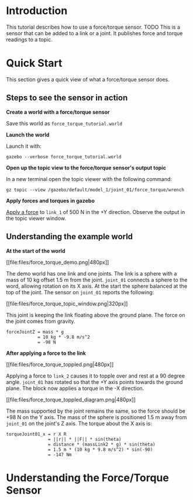 # Introduction
This tutorial describes how to use a force/torque sensor.
TODO This is a sensor that can be added to a link or a joint.
It publishes force and torque readings to a topic.


# Quick Start
This section gives a quick view of what a force/torque sensor does.

## Steps to see the sensor in action

**Create a world with a force/torque sensor**

Save this world as `force_torque_tutorial.world`

<include from='/#include/' src='http://bitbucket.org/osrf/gazebo_tutorials/raw/default/force_torque_sensor/files/force_torque_tutorial.world' />

**Launch the  world**

Launch it with:

```
gazebo --verbose force_torque_tutorial.world
```

**Open up the topic view to the force/torque sensor's output topic**

In a new terminal open the topic viewer with the following command:

```
gz topic --view /gazebo/default/model_1/joint_01/force_torque/wrench
```


**Apply forces and torques in gazebo**

[Apply a force](tutorials?tut=apply_force_torque) to `link_1` of 500 N in the +Y direction.
Observe the output in the topic viewer window.


## Understanding the example world

**At the start of the world**

[[file:files/force_torque_demo.png|480px]]

The demo world has one link and one joints.
The link is a sphere with a mass of 10 kg offset 1.5 m from the joint.
`joint_01` connects a sphere to the word, allowing rotation on its X axis.
At the start the sphere balanced at the top of the joint.
The sensor on `joint_01` reports the following:

[[file:files/force_torque_topic_window.png|320px]]

This joint is keeping the link floating above the ground plane.
The force on the joint comes from gravity.

```
forceJointZ = mass * g
            = 10 kg * -9.8 m/s^2
            = -98 N
```

**After applying a force to the link**

[[file:files/force_torque_toppled.png|480px]]

Applying a force to `link_2` causes it to topple over and rest at a 90 degree angle.
`joint_01` has rotated so that the +Y axis points towards the ground plane.
The block now applies a torque in the -X direction.

[[file:files/force_torque_toppled_diagram.png|480px]]

The mass supported by the joint remains the same, so the force should be +98 N on the Y axis.
The mass of the sphere is positioned 1.5 m away from `joint_01` on the joint's Z axis.
The torque about the X axis is:

```
torqueJoint01_x = r X R
                = ||r|| * ||F|| * sin(theta)
                = distance * (massLink2 * g) * sin(theta)
                = 1.5 m * (10 kg * 9.8 m/s^2) * sin(-90)
                = -147 Nm
```


# Understanding the Force/Torque Sensor



